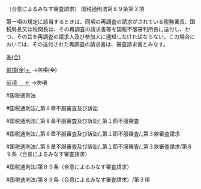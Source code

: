 （合意によるみなす審査請求）
国税通則法第８９条第３項

第一項の規定に該当するときは、同項の再調査の請求がされている税務署長、国税局長又は税関長は、その再調査の請求書等を国税不服審判所長に送付し、かつ、その旨を再調査の請求人及び参加人に通知しなければならない。この場合においては、その送付された再調査の請求書は、審査請求書とみなす。

[条(全)](国税通則法＿＿＿＿＿第８９条_.md)

[前項(全)←](国税通則法＿＿＿＿＿第８９条第２項_.md)  ~~→次項(全)~~

[前項 　 ←](国税通則法＿＿＿＿＿第８９条第２項.md)  ~~→次項~~



#国税通則法

#国税通則法/_第８章不服審査及び訴訟

#国税通則法/_第８章不服審査及び訴訟/_第１節不服審査

#国税通則法/_第８章不服審査及び訴訟/_第１節不服審査/_第３款審査請求

#国税通則法/_第８章不服審査及び訴訟/_第１節不服審査/_第３款審査請求/第８９条（合意によるみなす審査請求）

#国税通則法/第８９条（合意によるみなす審査請求）

#国税通則法/第８９条（合意によるみなす審査請求）/第３項

